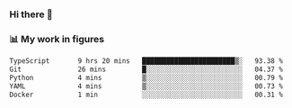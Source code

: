 ### Hi there 👋

### 📊 My work in figures

<!--START_SECTION:waka-->

```txt
TypeScript       9 hrs 20 mins   ███████████████████████▒░   93.38 %
Git              26 mins         █░░░░░░░░░░░░░░░░░░░░░░░░   04.37 %
Python           4 mins          ▒░░░░░░░░░░░░░░░░░░░░░░░░   00.79 %
YAML             4 mins          ▒░░░░░░░░░░░░░░░░░░░░░░░░   00.73 %
Docker           1 min           ░░░░░░░░░░░░░░░░░░░░░░░░░   00.31 %
```

<!--END_SECTION:waka-->
